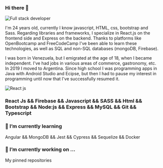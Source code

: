 ### Hi there 👋

![Full stack developer](https://user-images.githubusercontent.com/111264354/213251528-7e34b36b-e056-4f13-b634-f80d6bce4082.gif)


I'm 24 years old, currently I know javascript, HTML, css, bootstrap and Sass. Regarding libraries and frameworks, I specialize in React.js on the frontend side and Express on the backend. Thanks to platforms like OpenBootcamp and FreeCodeCamp I've been able to learn these technologies, as well as SQL and non-SQL databases (mongoDB, Firebase). 

I was born in Venezuela, but I emigrated at the age of 18, when I became independent. I've had jobs in various areas of commerce, gastronomy, etc. In 2019 I moved to Argentina. Since high school I was programming apps in Java with Android Studio and Ecipse, but then I had to pause my interest in programming until now that I've successfully resumed it.

![React js](https://user-images.githubusercontent.com/111264354/213251635-6aeb15e6-015f-4078-aa18-6da273ae0a2e.gif)



### React Js && Firebase && Javascript && SASS && Html && Bootstrap && Node:js && Express && MySQL && Git && Typescript



### 🌱 I’m currently learning



Angular && MongoDB && Jest && Cypress && Sequelize && Docker



### 🔭 I’m currently working on ...

My pinned repositories

<!--
**Daftpool25/Daftpool25** is a ✨ _special_ ✨ repository because its `README.md` (this file) appears on your GitHub profile.

Here are some ideas to get you started:

- 🔭 I’m currently working on ...
- 🌱 I’m currently learning ...
- 👯 I’m looking to collaborate on ...
- 🤔 I’m looking for help with ...
- 💬 Ask me about ...
- 📫 How to reach me: ...
- 😄 Pronouns: ...
- ⚡ Fun fact: ...
-->

